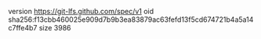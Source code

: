 version https://git-lfs.github.com/spec/v1
oid sha256:f13cbb460025e909d7b9b3ea83879ac63fefd13f5cd674721b4a5a14c7ffe4b7
size 3986
